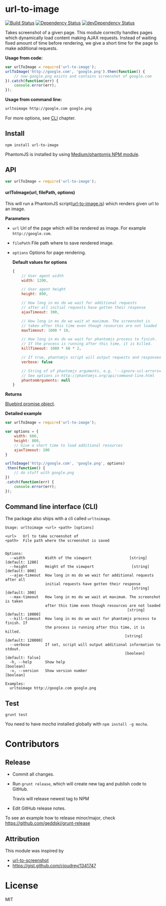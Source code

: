 # url-to-image

[![Build Status](https://travis-ci.org/kimmobrunfeldt/url-to-image.png?branch=master)](https://travis-ci.org/kimmobrunfeldt/url-to-image)
[![Dependency Status](https://david-dm.org/kimmobrunfeldt/url-to-image.png?theme=shields.io)](https://david-dm.org/kimmobrunfeldt/url-to-image)
[![devDependency Status](https://david-dm.org/kimmobrunfeldt/url-to-image/dev-status.png?theme=shields.io)](https://david-dm.org/kimmobrunfeldt/url-to-image#info=devDependencies)

Takes screenshot of a given page. This module correctly handles pages which dynamically load content making AJAX requests.
Instead of waiting fixed amount of time before rendering, we give a short time for the page to make additional requests.

**Usage from code:**

```javascript
var urlToImage = require('url-to-image');
urlToImage('http://google.com', 'google.png').then(function() {
    // now google.png exists and contains screenshot of google.com
}).catch(function(err) {
    console.error(err);
});
```

**Usage from command line:**

```bash
urltoimage http://google.com google.png
```

For more options, see [CLI](#command-line-interface-cli) chapter.

## Install

    npm install url-to-image

PhantomJS is installed by using [Medium/phantomjs NPM module](https://github.com/Medium/phantomjs).

## API

```javascript
var urlToImage = require('url-to-image');
```

#### urlToImage(url, filePath, options)

This will run a PhantomJS script([url-to-image.js](url-to-image.js)) which renders given url to an image.

**Parameters**

* `url` Url of the page which will be rendered as image. For example `http://google.com`.
* `filePath` File path where to save rendered image.
* `options` Options for page rendering.

    **Default values for options**

    ```javascript
    {
        // User agent width
        width: 1200,

        // User agent height
        height: 800,

        // How long in ms do we wait for additional requests
        // after all initial requests have gotten their response
        ajaxTimeout: 300,

        // How long in ms do we wait at maximum. The screenshot is
        // taken after this time even though resources are not loaded
        maxTimeout: 1000 * 10,

        // How long in ms do we wait for phantomjs process to finish.
        // If the process is running after this time, it is killed.
        killTimeout: 1000 * 60 * 2,

        // If true, phantomjs script will output requests and responses to stdout
        verbose: false

        // String of of phantomjs arguments, e.g. '--ignore-ssl-errors=true'
        // See options in http://phantomjs.org/api/command-line.html
        phantomArguments: null
    }
    ```

**Returns**

[Bluebird promise object](http://bluebirdjs.com/docs/api-reference.html).

**Detailed example**

```javascript
var urlToImage = require('url-to-image');

var options = {
    width: 600,
    height: 800,
    // Give a short time to load additional resources
    ajaxTimeout: 100
}

urlToImage('http://google.com', 'google.png', options)
.then(function() {
    // do stuff with google.png
})
.catch(function(err) {
    console.error(err);
});
```

## Command line interface (CLI)

The package also ships with a cli called `urltoimage`.

```
Usage: urltoimage <url> <path> [options]

<url>   Url to take screenshot of
<path>  File path where the screenshot is saved


Options:
  --width         Width of the viewport                 [string] [default: 1280]
  --height        Height of the viewport                 [string] [default: 800]
  --ajax-timeout  How long in ms do we wait for additional requests after all
                  initial requests have gotten their response
                                                         [string] [default: 300]
  --max-timeout   How long in ms do we wait at maximum. The screenshot is taken
                  after this time even though resources are not loaded
                                                       [string] [default: 10000]
  --kill-timeout  How long in ms do we wait for phantomjs process to finish. If
                  the process is running after this time, it is killed.
                                                      [string] [default: 120000]
  --verbose       If set, script will output additional information to stdout.
                                                      [boolean] [default: false]
  -h, --help      Show help                                            [boolean]
  -v, --version   Show version number                                  [boolean]

Examples:
  urltoimage http://google.com google.png
```

## Test

    grunt test

You need to have *mocha* installed globally with `npm install -g mocha`.

# Contributors

## Release

* Commit all changes.
* Run `grunt release`, which will create new tag and publish code to GitHub.

    Travis will release newest tag to NPM

* Edit GitHub release notes.


To see an example how to release minor/major, check https://github.com/geddski/grunt-release

## Attribution

This module was inspired by

* [url-to-screenshot](https://github.com/juliangruber/url-to-screenshot)
* https://gist.github.com/cjoudrey/1341747

# License

MIT
